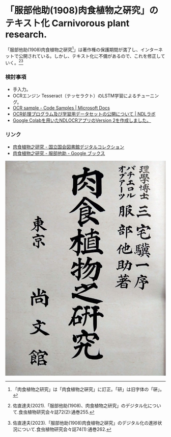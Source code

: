 # 「服部他助(1908)肉食植物之硏究」のテキスト化 Carnivorous plant research.

「服部他助(1908)肉食植物之硏究[^1]」は著作権の保護期間が満了し、インターネットで公開されている。しかし、テキスト化に不備があるので、これを修正していく。[^2][^3]
[^1]: 「肉食植物之研究」は「肉食植物之硏究」に訂正。「研」は旧字体の「硏」。
[^2]: 佐直達夫(2021).「服部他助(1908)、肉食植物之研究」のデジタル化について.食虫植物研究会々誌72(2):通巻255.
[^3]: 佐直達夫(2023).「服部他助(1908)肉食植物之硏究」のデジタル化の進捗状況について.食虫植物研究会々誌74(1):通巻262.

### 検討事項
- 手入力。
- OCRエンジン Tesseract（テッセラクト）のLSTM学習によるチューニング。
- [OCR sample - Code Samples | Microsoft Docs](https://docs.microsoft.com/ja-jp/samples/microsoft/windows-universal-samples/ocr/)
- [OCR処理プログラム及び学習用データセットの公開について | NDLラボ](https://lab.ndl.go.jp/news/2022/2022-04-25/)
- [Google Colabを用いたNDLOCRアプリのVersion 2を作成しました。](https://zenn.dev/nakamura196/articles/b6712981af3384)
### リンク
- [肉食植物之研究 - 国立国会図書館デジタルコレクション](https://dl.ndl.go.jp/pid/832572)
- [肉食植物之研究 - 服部他助 - Google ブックス](https://books.google.co.jp/books?id=dsmzwDTPj4AC)

![肉食植物之硏究](Title_page.jpg)
